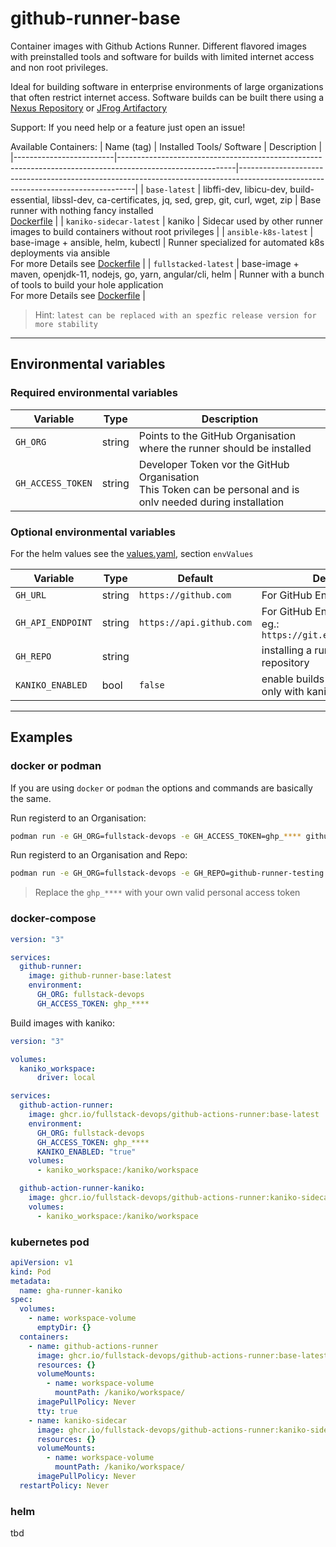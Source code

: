 # github-runner-base
Container images with Github Actions Runner. Different flavored images with preinstalled tools and software for builds with limited internet access and non root privileges.

Ideal for building software in enterprise environments of large organizations that often restrict internet access.
Software builds can be built there using a [Nexus Repository](https://de.sonatype.com/products/repository-oss) or [JFrog Artifactory](https://jfrog.com/de/artifactory/)

Support: If you need help or a feature just open an issue!

Available Containers:
| Name (tag)              | Installed Tools/ Software                                                                                 | Description                                                                                                                      |
|-------------------------|-----------------------------------------------------------------------------------------------------------|----------------------------------------------------------------------------------------------------------------------------------|
| `base-latest`           | libffi-dev, libicu-dev, build-essential, libssl-dev, ca-certificates, jq, sed, grep, git, curl, wget, zip | Base runner with nothing fancy installed <br> [Dockerfile](images/base/Dockerfile)                                               |
| `kaniko-sidecar-latest` | kaniko                                                                                                    | Sidecar used by other runner images to build containers without root privileges                                                               |
| `ansible-k8s-latest`    | base-image + ansible, helm, kubectl                                                                       | Runner specialized for automated k8s deployments via ansible <br> For more Details see [Dockerfile](images/ansible-k8s/Dockerfile)            |
| `fullstacked-latest`    | base-image + maven, openjdk-11, nodejs, go, yarn, angular/cli, helm                                       | Runner with a bunch of tools to build your hole application<br> For more Details see [Dockerfile](images/fullstacked/Dockerfile) |

> Hint: `latest can be replaced with an spezfic release version for more stability`

---

## Environmental variables

### Required environmental variables

| Variable          | Type   | Description                                                                                                       |
|-------------------|--------|-------------------------------------------------------------------------------------------------------------------|
| `GH_ORG`          | string | Points to the GitHub Organisation where the runner should be installed                                            |
| `GH_ACCESS_TOKEN` | string | Developer Token vor the GitHub Organisation<br> This Token can be personal and is onlv needed during installation |

### Optional environmental variables

For the helm values see the [values.yaml](helm/values.yaml), section `envValues`

| Variable          | Type   | Default                  | Description                                                          |
|-------------------|--------|--------------------------|----------------------------------------------------------------------|
| `GH_URL`          | string | `https://github.com`     | For GitHub Enterprise support                                        |
| `GH_API_ENDPOINT` | string | `https://api.github.com` | For GitHub Enterprise support eg.: `https://git.example.com/api/v3/` |
| `GH_REPO`         | string |                          | installing a runner to a spezific repository                         |
| `KANIKO_ENABLED`  | bool   | `false`                  | enable builds with kaniko (works only with kaniko-sidecar)           |

---

## Examples

### docker or podman

If you are using `docker` or `podman` the options and commands are basically the same.

Run registerd to an Organisation:
```bash
podman run -e GH_ORG=fullstack-devops -e GH_ACCESS_TOKEN=ghp_**** github-runner-base:latest
```

Run registerd to an Organisation and Repo:
```bash
podman run -e GH_ORG=fullstack-devops -e GH_REPO=github-runner-testing -e GH_ACCESS_TOKEN=ghp_**** github-runner-base:latest
```

> Replace the `ghp_****` with your own valid personal access token

### docker-compose

```yaml
version: "3"

services:
  github-runner:
    image: github-runner-base:latest
    environment:
      GH_ORG: fullstack-devops
      GH_ACCESS_TOKEN: ghp_****
```

Build images with kaniko:
```yaml
version: "3"

volumes:
  kaniko_workspace:
      driver: local

services:
  github-action-runner:
    image: ghcr.io/fullstack-devops/github-actions-runner:base-latest
    environment:
      GH_ORG: fullstack-devops
      GH_ACCESS_TOKEN: ghp_****
      KANIKO_ENABLED: "true"
    volumes:
      - kaniko_workspace:/kaniko/workspace

  github-action-runner-kaniko:
    image: ghcr.io/fullstack-devops/github-actions-runner:kaniko-sidecar-latest
    volumes:
      - kaniko_workspace:/kaniko/workspace
```

### kubernetes pod

```yaml
apiVersion: v1
kind: Pod
metadata:
  name: gha-runner-kaniko
spec:
  volumes:
    - name: workspace-volume
      emptyDir: {}
  containers:
    - name: github-actions-runner
      image: ghcr.io/fullstack-devops/github-actions-runner:base-latest
      resources: {}
      volumeMounts:
        - name: workspace-volume
          mountPath: /kaniko/workspace/    
      imagePullPolicy: Never
      tty: true
    - name: kaniko-sidecar
      image: ghcr.io/fullstack-devops/github-actions-runner:kaniko-sidecar-latest
      resources: {}
      volumeMounts:
        - name: workspace-volume
          mountPath: /kaniko/workspace/
      imagePullPolicy: Never
  restartPolicy: Never
```

### helm

tbd